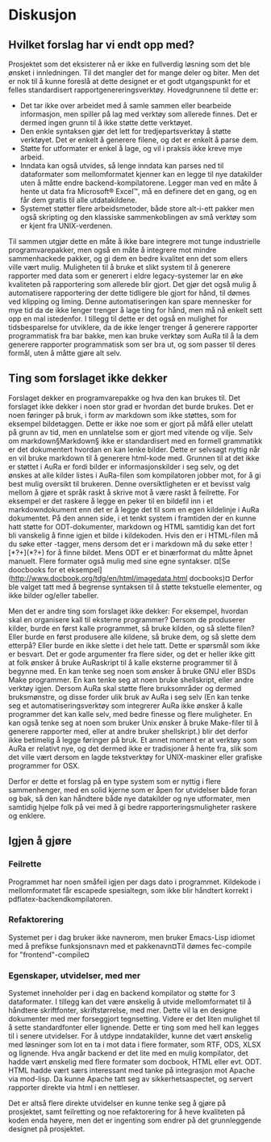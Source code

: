 # Diskusjon #

## Hvilket forslag har vi endt opp med? ##

Prosjektet som det eksisterer nå er ikke en fullverdig løsning som det ble ønsket i innledningen. Til det mangler det for mange deler og biter.
Men det er nok til å kunne foreslå at dette designet er et godt utgangspunkt for et felles standardisert rapportgenereringsverktøy. Hovedgrunnene til dette er:

 - Det tar ikke over arbeidet med å samle sammen eller bearbeide informasjon, men spiller på lag med verktøy som allerede finnes. Det er dermed ingen grunn til å ikke støtte dette verktøyet.
 - Den enkle syntaksen gjør det lett for tredjepartsverktøy å støtte verktøyet. Det er enkelt å generere filene, og det er enkelt å parse dem.
 - Støtte for utformater er enkel å lage, og vil i praksis ikke kreve mye arbeid.
 - Inndata kan også utvides, så lenge inndata kan parses ned til dataformater som mellomformatet kjenner kan en legge til nye datakilder uten å måtte endre backend-kompilatorene. Legger man ved en måte å hente ut data fra Microsoft® Excel™, må en definere det en gang, og en får dem gratis til alle utdatakildene.
 - Systemet støtter flere arbeidsmetoder, både store alt-i-ett pakker men også skripting og den klassiske sammenkoblingen av små verktøy som er kjent fra UNIX-verdenen.

Til sammen utgjør dette en måte å ikke bare integrere mot tunge industrielle programvarepakker, men også en måte å integrere mot mindre sammenhackede pakker, og gi dem en bedre kvalitet enn det som ellers ville vært mulig. Muligheten til å bruke et slikt system til å generere rapporter med data som er generert i eldre legacy-systemer lar en øke kvaliteten på rapportering som allerede blir gjort. Det gjør det også mulig å automatisere rapportering der dette tidligere ble gjort for hånd, til dømes ved klipping og liming. Denne automatiseringen kan spare mennesker for mye tid da de ikke lenger trenger å lage ting for hånd, men må nå enkelt sett opp en mal istedenfor. I tillegg til dette er det også en mulighet for tidsbesparelse for utviklere, da de ikke lenger trenger å generere rapporter programmatisk fra bar bakke, men kan bruke verktøy som AuRa til å la dem generere rapporter programmatisk som ser bra ut, og som passer til deres formål, uten å måtte gjøre alt selv. 

## Ting som forslaget ikke dekker ##

Forslaget dekker en programvarepakke og hva den kan brukes til. Det forslaget ikke dekker i noen stor grad er hvordan det burde brukes.
Det er noen føringer på bruk, i form av markdown som ikke støttes, som for eksempel bildetaggen.
Dette er ikke noe som er gjort på måfå eller utelatt på grunn av tid, men en unnlatelse som er gjort med vitende og vilje. Selv om markdown§Markdown§ ikke er standardisert med en formell grammatikk er det dokumentert hvordan en kan lenke bilder. Dette er selvsagt nyttig når en vil bruke markdown til å generere html-kode med. Grunnen til at det ikke er støttet i AuRa er fordi bilder er informasjonskilder i seg selv, og det ønskes at alle kilder listes i AuRa-filen som kompilatoren jobber mot, for å gi best mulig oversikt til brukeren. Denne oversiktligheten er et bevisst valg mellom å gjøre et språk raskt å skrive mot å være raskt å feilrette. For eksempel er det raskere å legge en peker til en bildefil inn i et markdowndokument enn det er å legge det til som en egen kildelinje i AuRa dokumentet. På den annen side, i et tenkt system i framtiden der en kunne hatt støtte for ODT-dokumenter, markdown og HTML samtidig kan det fort bli vanskelig å finne igjen et bilde i kildekoden. Hvis den er i HTML-filen må du søke etter <img>-tagger, mens dersom det er i markdown må du søke etter \!\[\*\?\+\]\(\*\?\+\) for å finne bildet. Mens ODT er et binærformat du måtte åpnet manuelt. Flere formater også mulig med sine egne syntakser. ¤[Se doocbooks for et eksempel](http://www.docbook.org/tdg/en/html/imagedata.html docbooks)¤
Derfor ble valget tatt med å begrense syntaksen til å støtte tekstuelle elementer, og ikke bilder og/eller tabeller.

Men det er andre ting som forslaget ikke dekker: For eksempel, hvordan skal en organisere kall til eksterne programmer? Dersom de produserer kilder, burde en først kalle programmet, så bruke kilden, og så slette filen? Eller burde en først produsere alle kildene, så bruke dem, og så slette dem etterpå? Eller burde en ikke slette i det hele tatt. Dette er spørsmål som ikke er besvart. Det er gode argumenter fra flere sider, og det er heller ikke gitt at folk ønsker å bruke AuRaskript til å kalle eksterne programmer til å begynne med. En kan tenke seg noen som ønsker å bruke GNU eller BSDs Make programmer. En kan tenke seg at noen bruke shellskript, eller andre verktøy igjen. Dersom AuRa skal støtte flere bruksområder og dermed bruksmønstre, og disse forder ulik bruk av AuRa i seg selv (En kan tenke seg et automatiseringsverktøy som integrerer AuRa ikke ønsker å kalle programmer det kan kalle selv, med bedre finesse og flere muligheter. En kan også tenke seg at noen som bruker Unix ønsker å bruke Make-filer til å generere rapporter med, eller at andre bruker shellskript.) blir det derfor ikke betimelig å legge føringer på bruk. Et annet moment er at verktøy som AuRa er relativt nye, og det dermed ikke er tradisjoner å hente fra, slik som det ville vært dersom en lagde tekstverktøy for UNIX-maskiner eller grafiske programmer for OSX.

Derfor er dette et forslag på en type system som er nyttig i flere sammenhenger, med en solid kjerne som er åpen for utvidelser både foran og bak, så den kan håndtere både nye datakilder og nye utformater, men samtidig hjelpe folk på vei med å gi bedre rapporteringsmuligheter raskere og enklere.

## Igjen å gjøre ##

### Feilrette ###
Programmet har noen småfeil igjen per dags dato i programmet. Kildekode i mellomformatet får escapede spesialtegn, som ikke blir håndtert korrekt i pdflatex-backendkompilatoren.

### Refaktorering ###

Systemet per i dag bruker ikke navnerom, men bruker Emacs-Lisp idiomet med å prefikse funksjonsnavn med et pakkenavn¤Til dømes fec-compile for "frontend"-compile¤

### Egenskaper, utvidelser, med mer ###

Systemet inneholder per i dag en backend kompilator og støtte for 3 dataformater. I tillegg kan det være ønskelig å utvide mellomformatet til å håndtere skriftfonter, skriftstørrelse, med mer. Dette vil la en designe dokumenter med mer forseggjort tegnsetting. Videre er det liten mulighet til å sette standardfonter eller lignende. Dette er ting som med hell kan legges til i senere utvidelser.
For å utdype inndatakilder, kunne det vært ønskelig med løsninger som lot en ta i mot data i flere formater, som RTF, ODS, XLSX og lignende.
Hva angår backend er det lite med en mulig kompilator, det hadde vært ønskelig med flere formater som docbook, HTML eller evt. ODT. HTML hadde vært særs interessant med tanke på integrasjon mot Apache via mod-lisp. Da kunne Apache tatt seg av sikkerhetsaspectet, og servert rapporter direkte via html i en nettleser.

Det er altså flere direkte utvidelser en kunne tenke seg å gjøre på prosjektet, samt feilretting og noe refaktorering for å heve kvaliteten på koden enda høyere, men det er ingenting som endrer på det grunnleggende designet på prosjektet.
